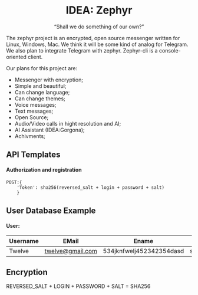 <div align="center">
    <h1>IDEA: Zephyr</h1>
    <q>Shall we do something of our own?</q>
</div>


The zephyr project is an encrypted, open source messenger written for Linux, Windows, Mac.
We think it will be some kind of analog for Telegram. We also plan to integrate Telegram with zephyr.
Zephyr-cli is a console-oriented client.

Our plans for this project are:
- Messenger with encryption;
- Simple and beautiful;
- Can change language;
- Can change themes;
- Voice messages;
- Text messages;
- Open Source;
- Audio/Video calls in hight resolution and AI;
- AI Assistant (IDEA:Gorgona);
- Achivments;


## API Templates
#### Authorization and registration
```
POST:{
    'Token': sha256(reversed_salt + login + password + salt)
    }
```

## User Database Example
#### User:
Username | EMail | Ename | Epass | About 
---|---|---|---|---
Twelve | twelve@gmail.com | 534jknfwelj452342354dasd | sdf34kjhfg34 | GoodMan

## Encryption
REVERSED_SALT + LOGIN + PASSWORD + SALT = SHA256
 

